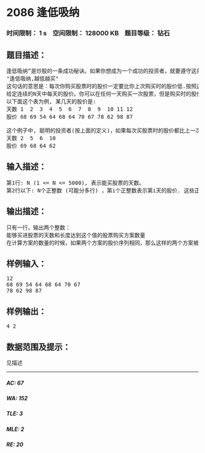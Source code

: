 # 2086 逢低吸纳   
### 时间限制： 1 s&nbsp;&nbsp;&nbsp;&nbsp;空间限制： 128000 KB&nbsp;&nbsp;&nbsp;&nbsp;题目等级： 钻石  
## 题目描述：  

<pre>
逢低吸纳”是炒股的一条成功秘诀。如果你想成为一个成功的投资者，就要遵守这条秘诀:
"逢低吸纳,越低越买"
这句话的意思是：每次你购买股票时的股价一定要比你上次购买时的股价低.按照这个规则购买股票的次数越多越好，看看你最多能按这个规则买几次。
给定连续的N天中每天的股价。你可以在任何一天购买一次股票，但是购买时的股价一定要比你上次购买时的股价低。写一个程序，求出最多能买几次股票。
以下面这个表为例, 某几天的股价是:
天数 1  2  3  4  5  6  7  8  9  10 11 12
股价 68 69 54 64 68 64 70 67 78 62 98 87

这个例子中, 聪明的投资者(按上面的定义)，如果每次买股票时的股价都比上一次买时低，那么他最多能买4次股票。一种买法如下(可能有其他的买法):
天数 2  5  6  10
股价 69 68 64 62
</pre>
  
  
## 输入描述：  

<pre>
第1行: N (1 <= N <= 5000), 表示能买股票的天数。
第2行以下: N个正整数 (可能分多行) ，第i个正整数表示第i天的股价. 这些正整数大小不会超过longint(pascal)/long(c++).
</pre>
  
  
## 输出描述：  

<pre>
只有一行，输出两个整数：
能够买进股票的天数和长度达到这个值的股票购买方案数量
在计算方案的数量的时候，如果两个方案的股价序列相同，那么这样的两个方案被认为是相同的（只能算做一个方案）。因此，两个不同的天数序列可能产生同一个股价序列，这样只能计算一次。
</pre>
  
  
## 样例输入：  

<pre>
12
68 69 54 64 68 64 70 67
78 62 98 87
</pre>
  
  
## 样例输出：  

<pre>
4 2
</pre>
  
  
## 数据范围及提示：  

<pre>
见描述
</pre>
  
  
***  

##### AC: 67  
##### WA: 152  
##### TLE: 3  
##### MLE: 2  
##### RE: 20  
